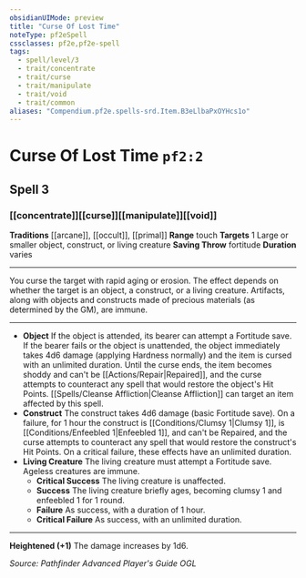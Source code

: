 ```yaml
---
obsidianUIMode: preview
title: "Curse Of Lost Time"
noteType: pf2eSpell
cssclasses: pf2e,pf2e-spell
tags:
  - spell/level/3
  - trait/concentrate
  - trait/curse
  - trait/manipulate
  - trait/void
  - trait/common
aliases: "Compendium.pf2e.spells-srd.Item.B3eLlbaPxOYHcs1o" 
---
```

# Curse Of Lost Time  `pf2:2`  
## Spell 3
### [[concentrate]][[curse]][[manipulate]][[void]]
**Traditions** [[arcane]], [[occult]], [[primal]]
**Range** touch
**Targets** 1 Large or smaller object, construct, or living creature
**Saving Throw**  fortitude
**Duration** varies
* * * 
You curse the target with rapid aging or erosion. The effect depends on whether the target is an object, a construct, or a living creature. Artifacts, along with objects and constructs made of precious materials (as determined by the GM), are immune.

* * *

*   **Object** If the object is attended, its bearer can attempt a Fortitude save. If the bearer fails or the object is unattended, the object immediately takes 4d6 damage (applying Hardness normally) and the item is cursed with an unlimited duration. Until the curse ends, the item becomes shoddy and can't be [[Actions/Repair|Repaired]], and the curse attempts to counteract any spell that would restore the object's Hit Points. [[Spells/Cleanse Affliction|Cleanse Affliction]] can target an item affected by this spell.
*   **Construct** The construct takes 4d6 damage (basic Fortitude save). On a failure, for 1 hour the construct is [[Conditions/Clumsy 1|Clumsy 1]], is [[Conditions/Enfeebled 1|Enfeebled 1]], and can't be Repaired, and the curse attempts to counteract any spell that would restore the construct's Hit Points. On a critical failure, these effects have an unlimited duration.
*   **Living Creature** The living creature must attempt a Fortitude save. Ageless creatures are immune.
    *   **Critical Success** The living creature is unaffected.
    *   **Success** The living creature briefly ages, becoming clumsy 1 and enfeebled 1 for 1 round.
    *   **Failure** As success, with a duration of 1 hour.
    *   **Critical Failure** As success, with an unlimited duration.

* * *

**Heightened (+1)** The damage increases by 1d6.

*Source: Pathfinder Advanced Player's Guide*
*OGL*